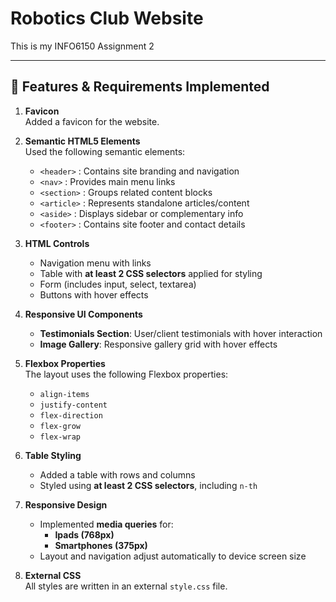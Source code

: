 # Robotics Club Website

This is my INFO6150 Assignment 2

---
## 🔹 Features & Requirements Implemented

1. **Favicon**  
   Added a favicon for the website.

2. **Semantic HTML5 Elements**  
   Used the following semantic elements:
   - `<header>` : Contains site branding and navigation  
   - `<nav>` : Provides main menu links  
   - `<section>` : Groups related content blocks  
   - `<article>` : Represents standalone articles/content  
   - `<aside>` : Displays sidebar or complementary info  
   - `<footer>` : Contains site footer and contact details  

3. **HTML Controls**
   - Navigation menu with links  
   - Table with **at least 2 CSS selectors** applied for styling  
   - Form (includes input, select, textarea)  
   - Buttons with hover effects  

4. **Responsive UI Components**
   - **Testimonials Section**: User/client testimonials with hover interaction  
   - **Image Gallery**: Responsive gallery grid with hover effects  

5. **Flexbox Properties**  
   The layout uses the following Flexbox properties:
   - `align-items`  
   - `justify-content`  
   - `flex-direction`  
   - `flex-grow`  
   - `flex-wrap`  

6. **Table Styling**
   - Added a table with rows and columns  
   - Styled using **at least 2 CSS selectors**, including `n-th`

7. **Responsive Design**
   - Implemented **media queries** for:  
     - **Ipads (768px)**  
     - **Smartphones (375px)**  
   - Layout and navigation adjust automatically to device screen size  

8. **External CSS**  
   All styles are written in an external `style.css` file.  
